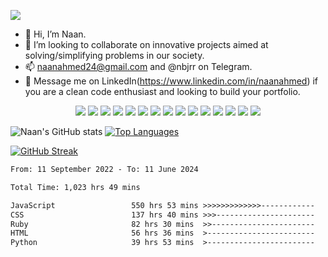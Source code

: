 ![](https://komarev.com/ghpvc/?username=naanahmed)
- 👋 Hi, I’m Naan.
- 💞️ I’m looking to collaborate on innovative projects aimed at solving/simplifying problems in our society.
- 📫 naanahmed24@gmail.com and @nbjrr on Telegram.
- 💞️ Message me on LinkedIn(https://www.linkedin.com/in/naanahmed) if you are a clean code enthusiast and looking to build your portfolio.

<!---
naanahmed/naanahmed is a ✨ special ✨ repository because its `README.md` (this file) appears on your GitHub profile.
You can click the Preview link to take a look at your changes. 
--->

<p align="center">
 <img src="https://img.shields.io/badge/C-00599C?style=flat-square&logo=c&logoColor=white"/>
<img src="https://img.shields.io/badge/-C#-E34A86?style=flat-square&logo=csharp"/>
<img src="https://img.shields.io/badge/-C++-00599C?style=flat-square&logo=c"/>
<img src="https://img.shields.io/badge/-HTML5-E34F26?style=flat-square&logo=html5&logoColor=white"/>
<img src="https://img.shields.io/badge/-CSS3-1572B6?style=flat-square&logo=css3"/>
<img src="https://img.shields.io/badge/-Bootstrap-563D7C?style=flat-square&logo=bootstrap"/>
<img src="https://img.shields.io/badge/-Heroku-430098?style=flat-square&logo=heroku"/>
<img src="https://img.shields.io/badge/-JavaScript-black?style=flat-square&logo=javascript"/>
<img src="https://img.shields.io/badge/-Nodejs-black?style=flat-square&logo=Node.js"/>
<img src="https://img.shields.io/badge/-React-black?style=flat-square&logo=react"/>
<img src="https://img.shields.io/badge/-MongoDB-black?style=flat-square&logo=mongodb"/>
<img src="https://img.shields.io/badge/-MySQL-black?style=flat-square&logo=mysql"/>
<img src="https://img.shields.io/badge/-Kubernetes-black?style=flat-square&logo=Kubernetes"/>
<img src="https://img.shields.io/badge/-Git-black?style=flat-square&logo=git"/>
<img src="https://img.shields.io/badge/-GitHub-black?style=flat-square&logo=github"/>
</p>

![Naan's GitHub stats](https://github-readme-stats.vercel.app/api?username=naanahmed&show_icons=true&theme=radical&count_private=true) [![Top Languages](https://github-readme-stats.vercel.app/api/top-langs/?username=naanahmed&layout=compact)](https://github.com/anuraghazra/github-readme-stats)

[![GitHub Streak](https://streak-stats.demolab.com/?user=naanahmed&theme=dark)](https://git.io/streak-stats)

<!--START_SECTION:waka-->

```txt
From: 11 September 2022 - To: 11 June 2024

Total Time: 1,023 hrs 49 mins

JavaScript                 550 hrs 53 mins >>>>>>>>>>>>>------------   53.81 %
CSS                        137 hrs 40 mins >>>----------------------   13.45 %
Ruby                       82 hrs 30 mins  >>-----------------------   08.06 %
HTML                       56 hrs 36 mins  >------------------------   05.53 %
Python                     39 hrs 53 mins  >------------------------   03.90 %
```

<!--END_SECTION:waka-->

<!-- ![](./profile-3d-contrib/profile-night-view.svg)   -->



